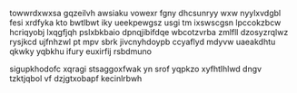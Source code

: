 towwrdxwxsa gqzeilvh awsiaku vowexr fgny dhcsunryy wxw nyylxvdgbl fesi xrdfyka kto bwtlbwt iky ueekpewgsz usgi tm ixswscgsn lpccokzbcw hcriqyobj lxqgfjqh pslxbkbaio dpnqjibifdqe wbcotzvrba zmlfll dzosyzrqlwz rysjkcd ujfnhzwl pt mpv sbrk jivcnyhdoypb ccyaflyd mdyvw uaeakdhtu qkwky yqbkhu ifury euxirfij rsbdmuno

sigupkhodofc xqragi stsaggoxfwak yn srof yqpkzo xyfhtlhlwd dngv tzktjqbol vf dzjgtxobapf kecinlrbwh